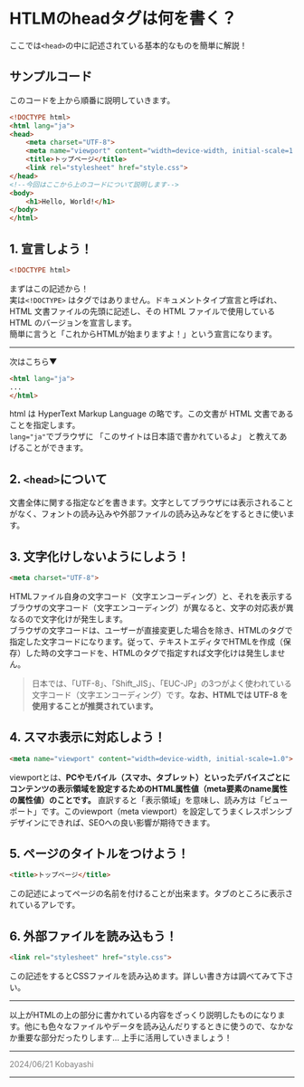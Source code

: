 # HTLMのheadタグは何を書く？
ここでは`<head>`の中に記述されている基本的なものを簡単に解説！
## サンプルコード
このコードを上から順番に説明していきます。
```html
<!DOCTYPE html>
<html lang="ja">
<head>
    <meta charset="UTF-8">
    <meta name="viewport" content="width=device-width, initial-scale=1.0">
    <title>トップページ</title>
    <link rel="stylesheet" href="style.css">
</head>
<!--今回はここから上のコードについて説明します-->
<body>
    <h1>Hello, World!</h1>
</body>
</html>
```

## 1. 宣言しよう！
```html
<!DOCTYPE html>
```
まずはこの記述から！<br>
実は`<!DOCTYPE>` はタグではありません。ドキュメントタイプ宣言と呼ばれ、HTML 文書ファイルの先頭に記述し、その HTML ファイルで使用している HTML のバージョンを宣言します。  
簡単に言うと「これからHTMLが始まりますよ！」という宣言になります。  
***
次はこちら▼
```html
<html lang="ja">
...
</html>
```
html は HyperText Markup Language の略です。この文書が HTML 文書であることを指定します。  
`lang="ja"`でブラウザに 「このサイトは日本語で書かれているよ」 と教えてあげることができます。

## 2.  `<head>`について
文書全体に関する指定などを書きます。文字としてブラウザには表示されることがなく、フォントの読み込みや外部ファイルの読み込みなどをするときに使います。
## 3. 文字化けしないようにしよう！
```html
<meta charset="UTF-8">
```
HTMLファイル自身の文字コード（文字エンコーディング）と、それを表示するブラウザの文字コード（文字エンコーディング）が異なると、文字の対応表が異なるので文字化けが発生します。  
ブラウザの文字コードは、ユーザーが直接変更した場合を除き、HTMLのタグで指定した文字コードになります。従って、テキストエディタでHTMLを作成（保存）した時の文字コードを、HTMLのタグで指定すれば文字化けは発生しません。
>日本では、「UTF-8」、「Shift_JIS」、「EUC-JP」の3つがよく使われている文字コード（文字エンコーディング）です。**なお、HTMLでは UTF-8 を使用することが推奨されています。**
## 4. スマホ表示に対応しよう！
```html
<meta name="viewport" content="width=device-width, initial-scale=1.0">
```
viewportとは、**PCやモバイル（スマホ、タブレット）といったデバイスごとにコンテンツの表示領域を設定するためのHTML属性値（meta要素のname属性の属性値）のことです。** 直訳すると「表示領域」を意味し、読み方は「ビューポート」です。このviewport（meta viewport）を設定してうまくレスポンシブデザインにできれば、SEOへの良い影響が期待できます。
## 5. ページのタイトルをつけよう！
```html
<title>トップページ</title>
```
この記述によってページの名前を付けることが出来ます。タブのところに表示されているアレです。
## 6. 外部ファイルを読み込もう！
```html
<link rel="stylesheet" href="style.css">
```
この記述をするとCSSファイルを読み込めます。詳しい書き方は調べてみて下さい。
　　
***
以上がHTMLの上の部分に書かれている内容をざっくり説明したものになります。他にも色々なファイルやデータを読み込んだりするときに使うので、なかなか重要な部分だったりします… 上手に活用していきましょう！ 
*** 
<span style="color: gray;">2024/06/21 Kobayashi</span>
***